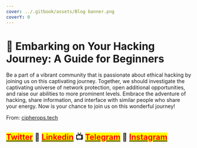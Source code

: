 ```yaml
---
cover: ../.gitbook/assets/Blog banner.png
coverY: 0
---
```


# 🤩 Embarking on Your Hacking Journey: A Guide for Beginners

Be a part of a vibrant community that is passionate about ethical hacking by joining us on this captivating journey. Together, we should investigate the captivating universe of network protection, open additional opportunities, and raise our abilities to more prominent levels. Embrace the adventure of hacking, share information, and interface with similar people who share your energy. Now is your chance to join us on this wonderful journey!

From: [cipherops.tech](https://cipherops.tech/)

## &#x20;[<mark style="color:red;">Twitter</mark>](https://twitter.com/Cipher0ps\_tech?t=MlqumIay8I49eWwhjgrotg\&s=09) :link: [<mark style="color:red;">Linkedin</mark>](https://www.linkedin.com/company/cipherops/) :tv: [<mark style="color:red;">Telegram</mark>](https://t.me/cipherops\_tech) :tada: [<mark style="color:red;">Instagram</mark>](https://instagram.com/cipherops\_tech?igshid=MzNlNGNkZWQ4Mg==)
